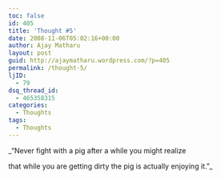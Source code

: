 ```yaml
---
toc: false
id: 405
title: 'Thought #5'
date: 2008-11-06T05:02:16+00:00
author: Ajay Matharu
layout: post
guid: http://ajaymatharu.wordpress.com/?p=405
permalink: /thought-5/
ljID:
  - 79
dsq_thread_id:
  - 465358315
categories:
  - Thoughts
tags:
  - Thoughts
---
```

_&#8220;Never fight with a pig after a while you might realize
  
that while you are getting dirty the pig is actually enjoying it.&#8221;_
